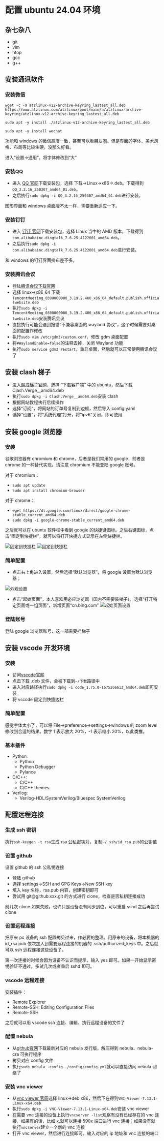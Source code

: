 # 配置 ubuntu 24.04 环境

## 杂七杂八

* git
* vim
* htop
* gcc
* g++

## 安装通讯软件

### 安装微信

```
wget -c -O atzlinux-v12-archive-keyring_lastest_all.deb https://www.atzlinux.com/atzlinux/pool/main/a/atzlinux-archive-keyring/atzlinux-v12-archive-keyring_lastest_all.deb

sudo apt -y install ./atzlinux-v12-archive-keyring_lastest_all.deb

sudo apt -y install wechat
```

功能和 windows 的微信高度一致，甚至可以看朋友圈。但是界面的字体、美术风格、布局等比较生硬，没那么好看。

进入“设置->通用”，将字体修改到“大”

### 安装QQ

* 进入 [QQ 官网](https://im.qq.com/index/)下载安装包，选择 下载->Linux->x86->.deb。下载得到`QQ_3.2.16_250307_amd64_01.deb`。
* 之后执行`sudo dpkg -i QQ_3.2.16_250307_amd64_01.deb`进行安装。

图形界面和 windows 桌面版不太一样，需要重新适应一下。

### 安装钉钉

* 进入 [钉钉 官网](https://www.dingtalk.com/download#/)下载安装包，选择 Linux 当中的 AMD 版本。下载得到`com.alibabainc.dingtalk_7.6.25.4122001_amd64.deb`。
* 之后执行`sudo dpkg -i com.alibabainc.dingtalk_7.6.25.4122001_amd64.deb`进行安装。

和 windows 的钉钉界面排布差不多。

### 安装腾讯会议

* 登陆[腾讯会议下载官网](https://meeting.tencent.com/download/)
* 选择 linux->x86_64 下载`TencentMeeting_0300000000_3.19.2.400_x86_64_default.publish.officialwebsite.deb`
* 执行`sudo dpkg -i TencentMeeting_0300000000_3.19.2.400_x86_64_default.publish.officialwebsite.deb`安装腾讯会议
* 直接执行可能会遇到报错“不兼容桌面的 wayland 协议”，这个时候需要对桌面的配置作修改
* 执行`sudo vim /etc/gdm3/custom.conf`，修改 gdm 桌面配置
* 将`#WaylandEnable=false`的注释去掉，关闭 Wayland 功能
* 执行`sudo service gdm3 restart`，重启桌面，然后就可以正常使用腾讯会议了

## 安装 clash 梯子

* 进入[魔戒梯子官网](https://mojie.app/)，选择 “下载客户端” 中的 ubuntu，然后下载 Clash.Verge__amd64.deb
* 执行`sudo dpkg -i Clash.Verge__amd64.deb`安装 clash
* 根据网站教程执行后续操作
* 选择“订阅”，将网站的订单号复制到边框，然后导入 config.yaml
* 选择“设置”，将“系统代理”打开，将“ipv6”关闭，即可使用

## 安装 google 浏览器

### 安装

谷歌浏览器有 chromium 和 chrome，后者是我们常用的 google，前者是 chrome 的一种替代实现。请注意 chromium 不能登陆 google 账号。

对于 chromium：

* `sudo apt update`
* `sudo apt install chromium-browser`

对于 chrome：

* `wget https://dl.google.com/linux/direct/google-chrome-stable_current_amd64.deb`
* `sudo dpkg -i google-chrome-stable_current_amd64.deb`

之后就可以在 ubuntu 软件栏中看到 google 的快捷键图标。之后右键图标，点击“固定到快捷栏”，就可以将打开快捷方式显示在左侧快捷栏。

![固定到快捷栏](./img/fix_quick.png)
![固定到快捷栏](./img/to_quick.png)

### 简单配置

* 点击右上角进入设置，然后选择“默认浏览器”，将 google 设置为默认浏览器；
<!-- ![默认浏览器](./img/default_browser.png)
* 点击“外观”，本人不喜欢看小字，所以将字号设置为“大”，将页面大小设置为“125%” -->
![外观设置](./img/outlook_set.png)
* 点击“起始页面”，本人喜欢用必应浏览器（国内不需要装梯子），选择“打开特定页面或一组页面”，新增页面“cn.bing.com”
![起始页面设置](./img/default_open.png)

### 登陆账号

登陆 google 浏览器账号，这一部需要挂梯子

## 安装 vscode 开发环境

### 安装

* 访问[vscode官网](https://code.visualstudio.com)
* 点击下载 .deb 文件，会被下载到`~/下载`路径中
* 进入对应路径执行`sudo dpkg -i code_1.75.0-1675266613_amd64.deb`即可安装
* 将 vscode 固定到快捷边栏

### 简单配置

感觉字体太小了，可以将 File->preference->settings->windows 的 zoom level 修改到合适的结果。数字 1 表示放大 20%，-1 表示缩小 20%，以此类推。

### 基本插件

* Python:
    * Python
    * Python Debugger
    * Pylance
* C/C++:
    * C/C++
    * C/C++ themes
* Verilog:
    * Verilog-HDL/SystemVerilog/Bluespec SystemVerilog

## 配置远程连接

### 生成 ssh 密钥

执行`ssh-keygen -t rsa`生成 rsa 公私密钥对，复制`~/.ssh/id_rsa.pub`的公钥值

### 设置 github

设置 github 的 ssh 公私钥连接

* 登陆 github
* 选择 settings->SSH and GPG Keys->New SSH key
* 填入 key 名称，rsa.pub 内容，创建密钥即可
* 尝试用 git@github:xxx.git 的方式进行 clone，检查是否私钥连接成功

前几次 clone 如果失败，也许只是设备没有同步到位，可以重启 sshd 之后再尝试 clone

### 设置远程连接

把原来 pc 设备的 ssh 配置拷贝过来，作必要的整理。用原来的设备，将本机器的 id_rsa.pub 依次加入到需要远程连接的机器的 .ssh/authorized_keys 中。之后就可以 ssh 远程连接这些设备了。

第一次连接的时候会因为设备不认识而提示，输入 yes 即可。如果一开始显示密钥验证不通过，多试几次或者重启 sshd 即可。

### vscode 远程连接

安装插件：

* Remote Explorer
* Remote-SSH: Editing Configuration FIles
* Remote-SSH

之后就可以用 vscode ssh 连接、编辑、执行远程设备的文件了 

### 配置 nebula

* 从[github官网](https://github.com/slackhq/nebula/releases)下载最新对应的 nebula 发行版，解压得到 nebula、nebula-cra 可执行程序
* 拷贝对应 config 文件
* 执行`sudo nebula -config ./config/config.yml`就可以直接访问 nebula 网络了 

### 安装 vnc viewer

* 从[vnc viewer 官网](https://www.realvnc.com/en/connect/download/viewer/?lai_vid=WKjlmvxMbCB4R&lai_sr=5-9&lai_sl=l)选择 linux->deb x86，然后下在得到`VNC-Viewer-7.13.1-Linux-x64.deb`
* 执行`sudo dpkg -i VNC-Viewer-7.13.1-Linux-x64.deb`安装 vnc viewer
* 在需要 vnc 连接的设备上执行`vncserver -list`观察有没有已经存在的 vnc 连接，如果有的话，比如 x,就可以连接 590x 端口进行 vnc 连接；如果没有就执行`vncserver`建立一个新的 vnc 连接
* 打开 vnc viewer，然后进行连接即可，输入对应的 ip 地址和 vnc 连接的端口






